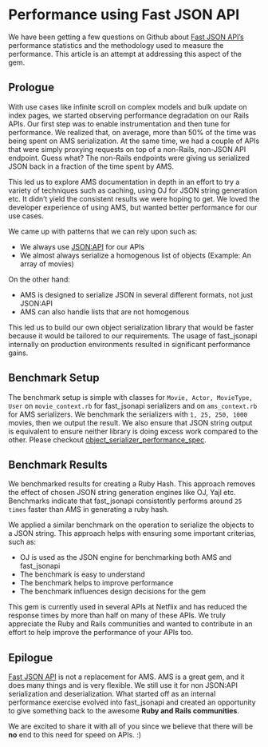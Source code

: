 # Performance using Fast JSON API

We have been getting a few questions on Github about [Fast JSON API’s](https://github.com/Netflix/fast_jsonapi) performance statistics and the methodology used to measure the performance. This article is an attempt at addressing this aspect of the gem.  

## Prologue

With use cases like infinite scroll on complex models and bulk update on index pages, we started observing performance degradation on our Rails APIs. Our first step was to enable instrumentation and then tune for performance. We realized that, on average, more than 50% of the time was being spent on AMS serialization. At the same time, we had a couple of APIs that were simply proxying requests on top of a non-Rails, non-JSON API endpoint. Guess what? The non-Rails endpoints were giving us serialized JSON back in a fraction of the time spent by AMS.

This led us to explore AMS documentation in depth in an effort to try a variety of techniques such as caching, using OJ for JSON string generation etc. It didn’t yield the consistent results we were hoping to get. We loved the developer experience of using AMS, but wanted better performance for our use cases.

We came up with patterns that we can rely upon such as:

* We always use [JSON:API](http://jsonapi.org/) for our APIs
* We almost always serialize a homogenous list of objects (Example: An array of movies)

On the other hand:

* AMS is designed to serialize JSON in several different formats, not just JSON:API
* AMS can also handle lists that are not homogenous

This led us to build our own object serialization library that would be faster because it would be tailored to our requirements. The usage of fast_jsonapi internally on production environments resulted in significant performance gains.

## Benchmark Setup

The benchmark setup is simple with classes for ``` Movie, Actor, MovieType, User ``` on ```movie_context.rb``` for fast_jsonapi serializers and on ```ams_context.rb``` for AMS serializers. We benchmark the serializers with ```1, 25, 250, 1000``` movies, then we output the result. We also ensure that JSON string output is equivalent to ensure neither library is doing excess work compared to the other. Please checkout [object_serializer_performance_spec](https://github.com/Netflix/fast_jsonapi/blob/master/spec/lib/object_serializer_performance_spec.rb).

## Benchmark Results

We benchmarked results for creating a Ruby Hash. This approach removes the effect of chosen JSON string generation engines like OJ, Yajl etc. Benchmarks indicate that fast_jsonapi consistently performs around ```25 times``` faster than AMS in generating a ruby hash.

We applied a similar benchmark on the operation to serialize the objects to a JSON string. This approach helps with ensuring some important criterias, such as:

* OJ is used as the JSON engine for benchmarking both AMS and fast_jsonapi
* The benchmark is easy to understand
* The benchmark helps to improve performance
* The benchmark influences design decisions for the gem  

This gem is currently used in several APIs at Netflix and has reduced the response times by more than half on many of these APIs. We truly appreciate the Ruby and Rails communities and wanted to contribute in an effort to help improve the performance of your APIs too.

## Epilogue

[Fast JSON API](https://github.com/Netflix/fast_jsonapi) is not a replacement for AMS. AMS is a great gem, and it does many things and is very flexible. We still use it for non JSON:API serialization and deserialization. What started off as an internal performance exercise evolved into fast_jsonapi and created an opportunity to give something back to the awesome **Ruby and Rails communities**.

We are excited to share it with all of you since we believe that there will be **no** end to this need for speed on APIs. :)
